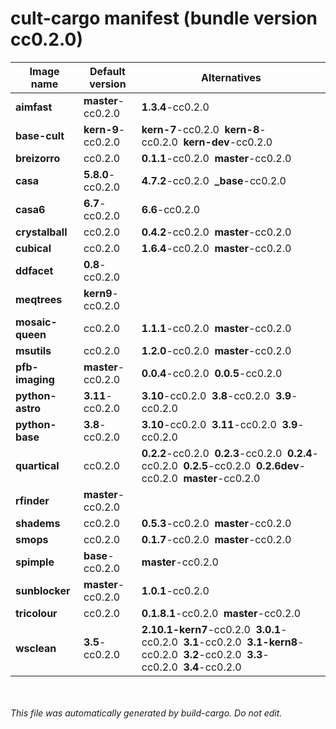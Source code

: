 # cult-cargo manifest (bundle version cc0.2.0)

|Image name|Default version|Alternatives|
|----------|---------------|--------------|
|**aimfast**|**master**-cc0.2.0|**1.3.4**-cc0.2.0|
|**base-cult**|**kern-9**-cc0.2.0|**kern-7**-cc0.2.0&nbsp;&nbsp;**kern-8**-cc0.2.0&nbsp;&nbsp;**kern-dev**-cc0.2.0|
|**breizorro**|cc0.2.0|**0.1.1**-cc0.2.0&nbsp;&nbsp;**master**-cc0.2.0|
|**casa**|**5.8.0**-cc0.2.0|**4.7.2**-cc0.2.0&nbsp;&nbsp;**_base**-cc0.2.0|
|**casa6**|**6.7**-cc0.2.0|**6.6**-cc0.2.0|
|**crystalball**|cc0.2.0|**0.4.2**-cc0.2.0&nbsp;&nbsp;**master**-cc0.2.0|
|**cubical**|cc0.2.0|**1.6.4**-cc0.2.0&nbsp;&nbsp;**master**-cc0.2.0|
|**ddfacet**|**0.8**-cc0.2.0||
|**meqtrees**|**kern9**-cc0.2.0||
|**mosaic-queen**|cc0.2.0|**1.1.1**-cc0.2.0&nbsp;&nbsp;**master**-cc0.2.0|
|**msutils**|cc0.2.0|**1.2.0**-cc0.2.0&nbsp;&nbsp;**master**-cc0.2.0|
|**pfb-imaging**|**master**-cc0.2.0|**0.0.4**-cc0.2.0&nbsp;&nbsp;**0.0.5**-cc0.2.0|
|**python-astro**|**3.11**-cc0.2.0|**3.10**-cc0.2.0&nbsp;&nbsp;**3.8**-cc0.2.0&nbsp;&nbsp;**3.9**-cc0.2.0|
|**python-base**|**3.8**-cc0.2.0|**3.10**-cc0.2.0&nbsp;&nbsp;**3.11**-cc0.2.0&nbsp;&nbsp;**3.9**-cc0.2.0|
|**quartical**|cc0.2.0|**0.2.2**-cc0.2.0&nbsp;&nbsp;**0.2.3**-cc0.2.0&nbsp;&nbsp;**0.2.4**-cc0.2.0&nbsp;&nbsp;**0.2.5**-cc0.2.0&nbsp;&nbsp;**0.2.6dev**-cc0.2.0&nbsp;&nbsp;**master**-cc0.2.0|
|**rfinder**|**master**-cc0.2.0||
|**shadems**|cc0.2.0|**0.5.3**-cc0.2.0&nbsp;&nbsp;**master**-cc0.2.0|
|**smops**|cc0.2.0|**0.1.7**-cc0.2.0&nbsp;&nbsp;**master**-cc0.2.0|
|**spimple**|**base**-cc0.2.0|**master**-cc0.2.0|
|**sunblocker**|**master**-cc0.2.0|**1.0.1**-cc0.2.0|
|**tricolour**|cc0.2.0|**0.1.8.1**-cc0.2.0&nbsp;&nbsp;**master**-cc0.2.0|
|**wsclean**|**3.5**-cc0.2.0|**2.10.1-kern7**-cc0.2.0&nbsp;&nbsp;**3.0.1**-cc0.2.0&nbsp;&nbsp;**3.1**-cc0.2.0&nbsp;&nbsp;**3.1-kern8**-cc0.2.0&nbsp;&nbsp;**3.2**-cc0.2.0&nbsp;&nbsp;**3.3**-cc0.2.0&nbsp;&nbsp;**3.4**-cc0.2.0|


<br><br>*This file was automatically generated by build-cargo. Do not edit.*
